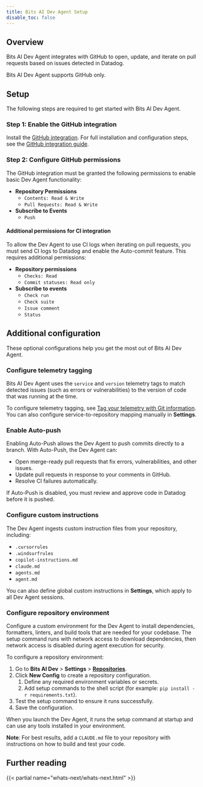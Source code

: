 ```yaml
---
title: Bits AI Dev Agent Setup
disable_toc: false
---
```


## Overview

Bits AI Dev Agent integrates with GitHub to open, update, and iterate on pull requests based on issues detected in Datadog.  

<div class="alert alert-info">Bits AI Dev Agent supports GitHub only.</div>

## Setup

The following steps are required to get started with Bits AI Dev Agent. 

### Step 1: Enable the GitHub integration

Install the [GitHub integration][5]. For full installation and configuration steps, see the [GitHub integration guide][6].

### Step 2: Configure GitHub permissions

The GitHub integration must be granted the following permissions to enable basic Dev Agent functionality:

- **Repository Permissions**
  - `Contents: Read & Write`
  - `Pull Requests: Read & Write`
- **Subscribe to Events**
  - `Push`

#### Additional permissions for CI integration

To allow the Dev Agent to use CI logs when iterating on pull requests, you must send CI logs to Datadog and enable the Auto-commit feature. This requires additional permissions:  

- **Repository permissions**  
  - `Checks: Read`  
  - `Commit statuses: Read only`  
- **Subscribe to events**  
  - `Check run`  
  - `Check suite`  
  - `Issue comment`  
  - `Status` 

## Additional configuration  

These optional configurations help you get the most out of Bits AI Dev Agent.

### Configure telemetry tagging

Bits AI Dev Agent uses the `service` and `version` telemetry tags to match detected issues (such as errors or vulnerabilities) to the version of code that was running at the time.  

To configure telemetry tagging, see [Tag your telemetry with Git information][7]. You can also configure service-to-repository mapping manually in **Settings**.

### Enable Auto-push

Enabling Auto-Push allows the Dev Agent to push commits directly to a branch. With Auto-Push, the Dev Agent can:  
- Open merge-ready pull requests that fix errors, vulnerabilities, and other issues.  
- Update pull requests in response to your comments in GitHub.  
- Resolve CI failures automatically.  

If Auto-Push is disabled, you must review and approve code in Datadog before it is pushed. 

### Configure custom instructions

The Dev Agent ingests custom instruction files from your repository, including:  

- `.cursorrules`  
- `.windsurfrules`  
- `copilot-instructions.md`  
- `claude.md`  
- `agents.md`  
- `agent.md`  

You can also define global custom instructions in **Settings**, which apply to all Dev Agent sessions.  

### Configure repository environment

Configure a custom environment for the Dev Agent to install dependencies, formatters, linters, and build tools that are needed for your codebase. The setup command runs with network access to download dependencies, then network access is disabled during agent execution for security.

To configure a repository environment:

1. Go to **Bits AI Dev** > **Settings** > [**Repositories**][11].
1. Click **New Config** to create a repository configuration.
   1. Define any required environment variables or secrets.
   1. Add setup commands to the shell script (for example: `pip install -r requirements.txt`).
1. Test the setup command to ensure it runs successfully.
1. Save the configuration.

When you launch the Dev Agent, it runs the setup command at startup and can use any tools installed in your environment. 

**Note**: For best results, add a `CLAUDE.md` file to your repository with instructions on how to build and test your code.

## Further reading

{{< partial name="whats-next/whats-next.html" >}}

[1]: /error_tracking
[2]: /security/code_security  
[3]: /profiler/
[4]: /tests/
[5]: https://app.datadoghq.com/integrations/github
[6]: /integrations/github/
[7]: /integrations/guide/source-code-integration/?tab=go#tag-your-telemetry-with-git-information
[8]: https://app.datadoghq.com/metric/summary
[9]: /integrations/github/#troubleshooting
[10]: /help/
[11]: https://app.datadoghq.com/code/settings?tab=repositories
